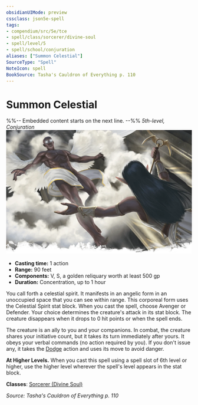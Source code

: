 ```yaml
---
obsidianUIMode: preview
cssclass: json5e-spell
tags:
- compendium/src/5e/tce
- spell/class/sorcerer/divine-soul
- spell/level/5
- spell/school/conjuration
aliases: ["Summon Celestial"]
SourceType: "Spell"
NoteIcon: spell
BookSource: Tasha's Cauldron of Everything p. 110
---
```

# Summon Celestial
%%-- Embedded content starts on the next line. --%%
*5th-level, Conjuration*  
![](https://raw.githubusercontent.com/5etools-mirror-2/5etools-img/main/spells/TCE/Summon%20Celestial.webp#right)  

- **Casting time:** 1 action
- **Range:** 90 feet
- **Components:** V, S, a golden reliquary worth at least 500 gp
- **Duration:** Concentration, up to 1 hour

You call forth a celestial spirit. It manifests in an angelic form in an unoccupied space that you can see within range. This corporeal form uses the Celestial Spirit stat block. When you cast the spell, choose Avenger or Defender. Your choice determines the creature's attack in its stat block. The creature disappears when it drops to 0 hit points or when the spell ends.

The creature is an ally to you and your companions. In combat, the creature shares your initiative count, but it takes its turn immediately after yours. It obeys your verbal commands (no action required by you). If you don't issue any, it takes the [Dodge](/2-Mechanics/CLI/rules/actions.md#Dodge) action and uses its move to avoid danger.

**At Higher Levels.** When you cast this spell using a spell slot of 6th level or higher, use the higher level wherever the spell's level appears in the stat block.

**Classes**: [Sorcerer (Divine Soul)](/2-Mechanics/CLI/classes/sorcerer-divine-soul-xge.md)

*Source: Tasha's Cauldron of Everything p. 110*